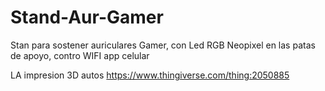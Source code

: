 # Stand-Aur-Gamer
Stan para sostener auriculares Gamer, con Led RGB Neopixel en las patas de apoyo, contro WIFI app celular 

LA impresion 3D autos https://www.thingiverse.com/thing:2050885
